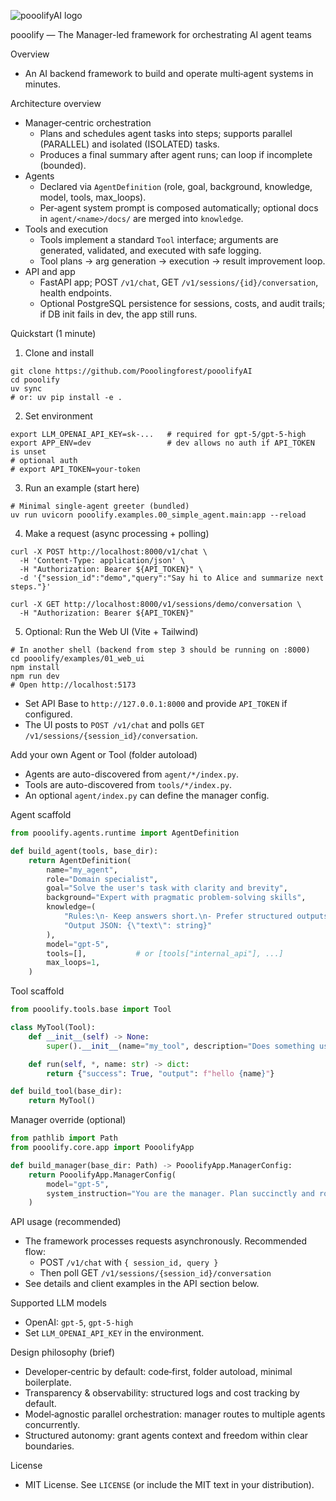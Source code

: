![pooolifyAI logo](docs/image/mainlogo.png)

pooolify — The Manager-led framework for orchestrating AI agent teams

Overview

- An AI backend framework to build and operate multi‑agent systems in minutes.

Architecture overview

- Manager‑centric orchestration
  - Plans and schedules agent tasks into steps; supports parallel (PARALLEL) and isolated (ISOLATED) tasks.
  - Produces a final summary after agent runs; can loop if incomplete (bounded).
- Agents
  - Declared via `AgentDefinition` (role, goal, background, knowledge, model, tools, max_loops).
  - Per‑agent system prompt is composed automatically; optional docs in `agent/<name>/docs/` are merged into `knowledge`.
- Tools and execution
  - Tools implement a standard `Tool` interface; arguments are generated, validated, and executed with safe logging.
  - Tool plans -> arg generation -> execution -> result improvement loop.
- API and app
  - FastAPI app; POST `/v1/chat`, GET `/v1/sessions/{id}/conversation`, health endpoints.
  - Optional PostgreSQL persistence for sessions, costs, and audit trails; if DB init fails in dev, the app still runs.

Quickstart (1 minute)

1. Clone and install

```
git clone https://github.com/Pooolingforest/pooolifyAI
cd pooolify
uv sync
# or: uv pip install -e .
```

2. Set environment

```
export LLM_OPENAI_API_KEY=sk-...   # required for gpt-5/gpt-5-high
export APP_ENV=dev                 # dev allows no auth if API_TOKEN is unset
# optional auth
# export API_TOKEN=your-token
```

3. Run an example (start here)

```
# Minimal single-agent greeter (bundled)
uv run uvicorn pooolify.examples.00_simple_agent.main:app --reload
```

4. Make a request (async processing + polling)

```
curl -X POST http://localhost:8000/v1/chat \
  -H 'Content-Type: application/json' \
  -H "Authorization: Bearer ${API_TOKEN}" \
  -d '{"session_id":"demo","query":"Say hi to Alice and summarize next steps."}'

curl -X GET http://localhost:8000/v1/sessions/demo/conversation \
  -H "Authorization: Bearer ${API_TOKEN}"
```

5. Optional: Run the Web UI (Vite + Tailwind)

```
# In another shell (backend from step 3 should be running on :8000)
cd pooolify/examples/01_web_ui
npm install
npm run dev
# Open http://localhost:5173
```

- Set API Base to `http://127.0.0.1:8000` and provide `API_TOKEN` if configured.
- The UI posts to `POST /v1/chat` and polls `GET /v1/sessions/{session_id}/conversation`.

Add your own Agent or Tool (folder autoload)

- Agents are auto-discovered from `agent/*/index.py`.
- Tools are auto-discovered from `tools/*/index.py`.
- An optional `agent/index.py` can define the manager config.

Agent scaffold

```python
from pooolify.agents.runtime import AgentDefinition

def build_agent(tools, base_dir):
    return AgentDefinition(
        name="my_agent",
        role="Domain specialist",
        goal="Solve the user's task with clarity and brevity",
        background="Expert with pragmatic problem-solving skills",
        knowledge=(
            "Rules:\n- Keep answers short.\n- Prefer structured outputs.\n"
            "Output JSON: {\"text\": string}"
        ),
        model="gpt-5",
        tools=[],           # or [tools["internal_api"], ...]
        max_loops=1,
    )
```

Tool scaffold

```python
from pooolify.tools.base import Tool

class MyTool(Tool):
    def __init__(self) -> None:
        super().__init__(name="my_tool", description="Does something useful")

    def run(self, *, name: str) -> dict:
        return {"success": True, "output": f"hello {name}"}

def build_tool(base_dir):
    return MyTool()
```

Manager override (optional)

```python
from pathlib import Path
from pooolify.core.app import PooolifyApp

def build_manager(base_dir: Path) -> PooolifyApp.ManagerConfig:
    return PooolifyApp.ManagerConfig(
        model="gpt-5",
        system_instruction="You are the manager. Plan succinctly and route to the right agent(s).",
    )
```

API usage (recommended)

- The framework processes requests asynchronously. Recommended flow:
  - POST `/v1/chat` with `{ session_id, query }`
  - Then poll GET `/v1/sessions/{session_id}/conversation`
- See details and client examples in the API section below.

Supported LLM models

- OpenAI: `gpt-5`, `gpt-5-high`
- Set `LLM_OPENAI_API_KEY` in the environment.

Design philosophy (brief)

- Developer‑centric by default: code‑first, folder autoload, minimal boilerplate.
- Transparency & observability: structured logs and cost tracking by default.
- Model‑agnostic parallel orchestration: manager routes to multiple agents concurrently.
- Structured autonomy: grant agents context and freedom within clear boundaries.

License

- MIT License. See `LICENSE` (or include the MIT text in your distribution).
